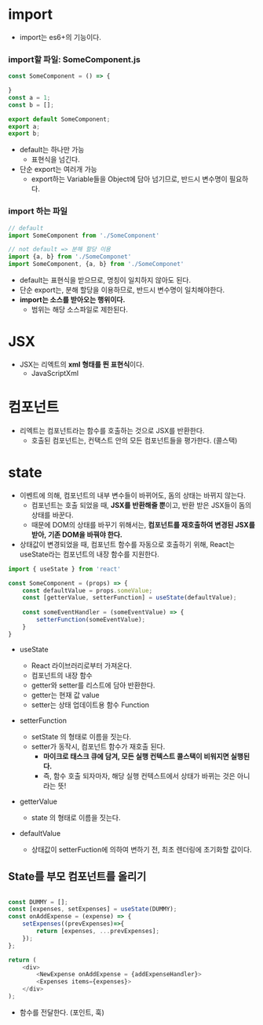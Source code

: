 # import
- import는 es6+의 기능이다.

### import할 파일: SomeComponent.js
```js
const SomeComponent = () => {

}
const a = 1;
const b = [];

export default SomeComponent;
export a;
export b;
```
- default는 하나만 가능
    - 표현식을 넘긴다.
- 단순 export는 여러개 가능 
    - export하는 Variable들을 Object에 담아 넘기므로, 반드시 변수명이 필요하다.

### import 하는 파일
```js
// default
import SomeComponent from './SomeComponent'

// not default => 분해 할당 이용
import {a, b} from './SomeComponet'
import SomeComponent, {a, b} from './SomeComponet'
```
- default는 표현식을 받으므로, 명칭이 일치하지 않아도 된다.
- 단순 export는, 분해 할당을 이용하므로, 반드시 변수명이 일치해야한다.
- **import는 소스를 받아오는 행위이다.**
    - 범위는 해당 소스파일로 제한된다.

# JSX
- JSX는 리엑트의 **xml 형태를 띈 표현식**이다.
    - JavaScriptXml

# 컴포넌트
- 리엑트는 컴포넌트라는 함수를 호출하는 것으로 JSX를 반환한다.
    - 호출된 컴포넌트는, 컨택스트 안의 모든 컴포넌트들을 평가한다. (콜스택)

# state
- 이벤트에 의해, 컴포넌트의 내부 변수들이 바뀌어도, 돔의 상태는 바뀌지 않는다.
    - 컴포넌트는 호출 되었을 때, **JSX를 반환해줄 뿐**이고, 반환 받은 JSX들이 돔의 상태를 바꾼다.
    - 때문에 DOM의 상태를 바꾸기 위해서는, **컴포넌트를 재호출하여 변경된 JSX를 받아, 기존 DOM을 바꿔야 한다.**
- 상태값이 변경되었을 때, 컴포넌트 함수를 자동으로 호출하기 위해, React는 useState라는 컴포넌트의 내장 함수를 지원한다.
```js
import { useState } from 'react'

const SomeComponent = (props) => {
    const defaultValue = props.someValue;
    const [getterValue, setterFunction] = useState(defaultValue);
    
    const someEventHandler = (someEventValue) => {
        setterFunction(someEventValue);
    }
}
```
- useState
    - React 라이브러리로부터 가져온다.
    - 컴포넌트의 내장 함수
    - getter와 setter를 리스트에 담아 반환한다.
    - getter는 현재 값 value
    - setter는 상태 업데이트용 함수 Function 
- setterFunction
    - setState 의 형태로 이름을 짓는다.
    - setter가 동작시, 컴포넌트 함수가 재호출 된다. 
        - **마이크로 태스크 큐에 담겨, 모든 실행 컨텍스트 콜스택이 비워지면 실행된다.**
        - 즉, 함수 호출 되자마자, 해당 실행 컨텍스트에서 상태가 바뀌는 것은 아니라는 뜻!

- getterValue
    - state 의 형태로 이름을 짓는다.
- defaultValue
    - 상태값이 setterFuction에 의하여 변하기 전, 최초 렌더링에 초기화할 값이다.

## State를 부모 컴포넌트를 올리기
```js

const DUMMY = [];
const [expenses, setExpenses] = useState(DUMMY);
const onAddExpense = (expense) => {
    setExpenses((prevExpenses)=>{
        return [expenses, ...prevExpenses];
    });
};

return (
    <div>
        <NewExpense onAddExpense = {addExpenseHandler}>
        <Expenses items={expenses}>
    </div>
);
```
- 함수를 전달한다. (포인트, 훅)







